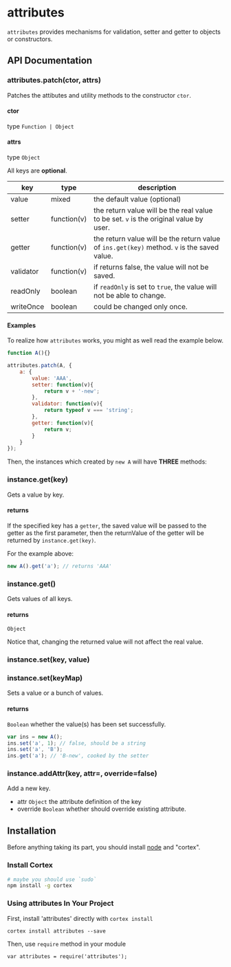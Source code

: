 # attributes

`attributes` provides mechanisms for validation, setter and getter to objects or constructors.


## API Documentation

### attributes.patch(ctor, attrs)

Patches the attibutes and utility methods to the constructor `ctor`.
    
#### ctor

type `Function | Object`

#### attrs

type `Object`

All keys are **optional**.

key       | type          | description
--------- | ------------- | -------------------------
value     | mixed         | the default value (optional)
setter    | function(v)   | the return value will be the real value to be set. `v` is the original value by user.
getter    | function(v)   | the return value will be the return value of `ins.get(key)` method. `v` is the saved value.
validator | function(v)   | if returns false, the value will not be saved.
readOnly  | boolean       | if `readOnly` is set to `true`, the value will not be able to change.
writeOnce | boolean       | could be changed only once.

#### Examples

To realize how `attributes` works, you might as well read the example below.

```js
function A(){}

attributes.patch(A, {
	a: {
		value: 'AAA',
		setter: function(v){
			return v + '-new';
		},
		validator: function(v){
			return typeof v === 'string';
		},
		getter: function(v){
			return v;
		}
	}
});
```

Then, the instances which created by `new A` will have **THREE** methods:

### instance.get(key)

Gets a value by key.

#### returns

If the specified key has a `getter`, the saved value will be passed to the getter as the first parameter, then the returnValue of the getter will be returned by `instance.get(key)`.

For the example above:

```js
new A().get('a'); // returns 'AAA'
```

### instance.get()

Gets values of all keys.

#### returns

`Object`

Notice that, changing the returned value will not affect the real value.

### instance.set(key, value)
### instance.set(keyMap)

Sets a value or a bunch of values.

#### returns

`Boolean` whether the value(s) has been set successfully.

```js
var ins = new A();
ins.set('a', 1); // false, should be a string
ins.set('a', 'B');
ins.get('a'); // 'B-new', cooked by the setter
```


### instance.addAttr(key, attr=, override=false)

Add a new key.

- attr `Object` the attribute definition of the key
- override `Boolean` whether should override existing attribute.


## Installation

Before anything taking its part, you should install [node](http://nodejs.org) and "cortex".

### Install Cortex

```sh
# maybe you should use `sudo`
npm install -g cortex
```

### Using attributes In Your Project

First, install 'attributes' directly with `cortex install`
    
    cortex install attributes --save
    
Then, use `require` method in your module
    
    var attributes = require('attributes');